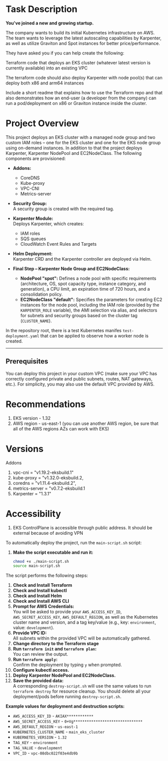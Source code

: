 # Task Description

**You've joined a new and growing startup.**

The company wants to build its initial Kubernetes infrastructure on AWS. The team wants to leverage the latest autoscaling capabilities by Karpenter, as well as utilize Graviton and Spot instances for better price/performance.

They have asked you if you can help create the following:

Terraform code that deploys an EKS cluster (whatever latest version is currently available) into an existing VPC

The terraform code should also deploy Karpenter with node pool(s) that can deploy both x86 and arm64 instances

Include a short readme that explains how to use the Terraform repo and that also demonstrates how an end-user (a developer from the company) can run a pod/deployment on x86 or Graviton instance inside the cluster.

# Project Overview

This project deploys an EKS cluster with a managed node group and two custom IAM roles – one for the EKS cluster and one for the EKS node group using on-demand instances. In addition to that the project deploys Karpenter, Karpenter NodePool and EC2NodeClass. The following components are provisioned:

- **Addons:**  
  - CoreDNS  
  - Kube-proxy  
  - VPC-CNI  
  - Metrics-server

- **Security Group:**  
  A security group is created with the required tag.

- **Karpenter Module:**  
  Deploys Karpenter, which creates:
  - IAM roles  
  - SQS queues  
  - CloudWatch Event Rules and Targets

- **Helm Deployment:**  
  Karpenter CRD and the Karpenter controller are deployed via Helm.

- **Final Step – Karpenter Node Group and EC2NodeClass:**  
  - **NodePool "spot":** Defines a node pool with specific requirements (architecture, OS, spot capacity type, instance category, and generation), a CPU limit, an expiration time of 720 hours, and a consolidation policy.  
  - **EC2NodeClass "default":** Specifies the parameters for creating EC2 instances for the node pool, including the IAM role (provided by the `KARPENTER_ROLE` variable), the AMI selection via alias, and selectors for subnets and security groups based on the cluster tag (`CLUSTER_NAME`).

In the repository root, there is a test Kubernetes manifes `test-deployment.yaml` that can be applied to observe how a worker node is created.

---

## Prerequisites

You can deploy this project in your custom VPC (make sure your VPC has correctly configured private and public subnets, routes, NAT gateways, etc.). For simplicity, you may also use the default VPC provided by AWS.

# Recommendations
1. EKS version - 1.32
2. AWS region - us-east-1 (you can use another AWS region, be sure that all of the AWS regions AZs can work  with EKS)

# Versions
Addons
1. vpc-cni        = "v1.19.2-eksbuild.1"
2. kube-proxy     = "v1.32.0-eksbuild.2,
3. coredns        = "v1.11.4-eksbuild.2",
4. metrics-server = "v0.7.2-eksbuild.1
5. Karpenter      = "1.3.1"

# Accessibility
1. EKS ControlPlane is accessible through public address. It should be external because of avoiding VPN 

To automatically deploy the project, run the `main-script.sh` script:

1. **Make the script executable and run it:**
   ```bash
   chmod +x ./main-script.sh
   source main-script.sh
The script performs the following steps:

1. **Check and Install Terraform**
2. **Check and Install kubectl**
3. **Check and Install Helm**
4. **Check and Install AWS CLI**
5. **Prompt for AWS Credentials:**  
   You will be asked to provide your `AWS_ACCESS_KEY_ID`, `AWS_SECRET_ACCESS_KEY`, `AWS_DEFAULT_REGION`, as well as the Kubernetes cluster name and version, and a tag key/value (e.g., key: `environment`, value: `development`).
6. **Provide VPC ID:**  
   All subnets within the provided VPC will be automatically gathered.
7. **Change directory to the Terraform stage**
8. **Run `terraform init` and `terraform plan`:**  
   You can review the output.
9. **Run `terraform apply`:**  
   Confirm the deployment by typing `y` when prompted.
10. **Configure kubectl access.**
11. **Deploy Karpenter NodePool and EC2NodeClass.**
12. **Save the provided data:**  
    A corresponding `destroy-script.sh` will use the same values to run `terraform destroy` for resource cleanup.
    You should delete all your deployment/pods before running `destroy-script.sh`.

**Example values for deployment and destruction scripts:**

- `AWS_ACCESS_KEY_ID` - `AKIAX************`
- `AWS_SECRET_ACCESS_KEY` - `0+Vg*******************************`
- `AWS_DEFAULT_REGION` - `us-east-1`
- `KUBERNETES_CLUSTER_NAME` - `main_eks_cluster`
- `KUBERNETES_VERSION` - `1.32`
- `TAG_KEY` - `environment`
- `TAG_VALUE` - `development`
- `VPC_ID` - `vpc-08dbc022f03e4db9b`
